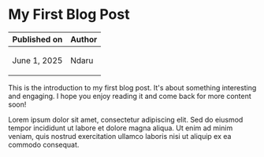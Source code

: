 # My First Blog Post

| Published on  | Author |
| --- | --- |
|  <p class="meta">June 1, 2025</p> | Ndaru |

This is the introduction to my first blog post. It's about something interesting and engaging. I hope you enjoy reading it and come back for more content soon!

Lorem ipsum dolor sit amet, consectetur adipiscing elit. Sed do eiusmod tempor incididunt ut labore et dolore magna aliqua. Ut enim ad minim veniam, quis nostrud exercitation ullamco laboris nisi ut aliquip ex ea commodo consequat.
